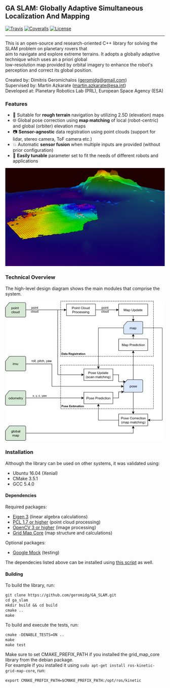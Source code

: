 ## GA SLAM: Globally Adaptive Simultaneous Localization And Mapping

[![Travis](https://img.shields.io/travis/geromidg/GA_SLAM.svg?style=plastic)](https://travis-ci.org/geromidg/GA_SLAM)
[![Coveralls](https://img.shields.io/coveralls/github/geromidg/GA_SLAM.svg?style=plastic)](https://coveralls.io/r/geromidg/GA_SLAM)
[![License](https://img.shields.io/github/license/geromidg/GA_SLAM.svg?style=plastic)](https://github.com/geromidg/GA_SLAM/blob/master/LICENSE)

---------

This is an open-source and research-oriented C++ library for solving the SLAM problem on planetary rovers that<br>
aim to navigate and explore extreme terrains. It adopts a globally adaptive technique which uses an a priori global<br>
low-resolution map provided by orbital imagery to enhance the robot's perception and correct its global position.

Created by: Dimitris Geromichalos (geromidg@gmail.com)<br>
Supervised by: Martin Azkarate (martin.azkarate@esa.int)<br>
Developed at: Planetary Robotics Lab (PRL), European Space Agency (ESA)

### Features

* :sunrise_over_mountains: Suitable for **rough terrain** navigation by utilizing 2.5D (elevation) maps
* :globe_with_meridians: Global pose correction using **map matching** of local (robot-centric) and global (orbiter) elevation maps
* :camera: **Sensor-agnostic** data registration using point clouds (support for lidar, stereo camera, ToF camera etc.)
* :collision: Automatic **sensor fusion** when multiple inputs are provided (without prior configuration)
* :page_with_curl: **Easily tunable** parameter set to fit the needs of different robots and applications

<img src="https://raw.githubusercontent.com/geromidg/diploma_thesis/master/Figures/local_and_global_maps.png" width="600">

### Technical Overview

The high-level design diagram shows the main modules that comprise the system.

<img src="https://raw.githubusercontent.com/geromidg/diploma_thesis/master/Figures/high_level_design_diagram.png">

### Installation

Although the library can be used on other systems, it was validated using:
* Ubuntu 16.04 (Xenial)
* CMake 3.5.1
* GCC 5.4.0

#### Dependencies

Required packages:
* [Eigen 3](http://eigen.tuxfamily.org) (linear algebra calculations)
* [PCL 1.7 or higher](http://pointclouds.org/) (point cloud processing)
* [OpenCV 3 or higher](https://opencv.org/) (image processing)
* [Grid Map Core](https://github.com/ANYbotics/grid_map) (map structure and calculations)

Optional packages:
* [Google Mock](https://github.com/google/googletest/tree/master/googlemock) (testing)

The dependecies listed above can be installed using [this script](https://github.com/geromidg/GA_SLAM/blob/master/scripts/install_dependencies.sh) as well.

#### Building

To build the library, run:

    git clone https://github.com/geromidg/GA_SLAM.git
    cd ga_slam
    mkdir build && cd build
    cmake ..
    make

To build and execute the tests, run:

    cmake -DENABLE_TESTS=ON ..
    make
    make test

Make sure to set CMAKE_PREFIX_PATH if you installed the grid_map_core library from the debian package.<br>
For example if you installed it using `sudo apt-get install ros-kinetic-grid-map-core`, run:

    export CMAKE_PREFIX_PATH=$CMAKE_PREFIX_PATH:/opt/ros/kinetic
